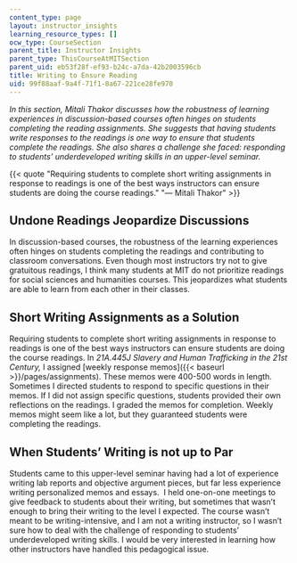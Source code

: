 ```yaml
---
content_type: page
layout: instructor_insights
learning_resource_types: []
ocw_type: CourseSection
parent_title: Instructor Insights
parent_type: ThisCourseAtMITSection
parent_uid: eb53f28f-ef93-b24c-a7da-42b2003596cb
title: Writing to Ensure Reading
uid: 99f88aaf-9a4f-71f1-8a67-221ce28fe970
---
```


_In this section, Mitali Thakor discusses how the robustness of learning experiences in discussion-based courses often hinges on students completing the reading assignments. She suggests that having students write responses to the readings is one way to ensure that students complete the readings. She also shares a challenge she faced: responding to students’ underdeveloped writing skills in an upper-level seminar._

{{< quote "Requiring students to complete short writing assignments in response to readings is one of the best ways instructors can ensure students are doing the course readings." "— Mitali Thakor" >}}

Undone Readings Jeopardize Discussions
--------------------------------------

In discussion-based courses, the robustness of the learning experiences often hinges on students completing the readings and contributing to classroom conversations. Even though most instructors try not to give gratuitous readings, I think many students at MIT do not prioritize readings for social sciences and humanities courses. This jeopardizes what students are able to learn from each other in their classes.

Short Writing Assignments as a Solution
---------------------------------------

Requiring students to complete short writing assignments in response to readings is one of the best ways instructors can ensure students are doing the course readings. In _21A.445J Slavery and Human Trafficking in the 21st Century,_ I assigned [weekly response memos]({{< baseurl >}}/pages/assignments). These memos were 400-500 words in length. Sometimes I directed students to respond to specific questions in their memos. If I did not assign specific questions, students provided their own reflections on the readings. I graded the memos for completion. Weekly memos might seem like a lot, but they guaranteed students were completing the readings.

When Students’ Writing is not up to Par
---------------------------------------

Students came to this upper-level seminar having had a lot of experience writing lab reports and objective argument pieces, but far less experience writing personalized memos and essays.  I held one-on-one meetings to give feedback to students about their writing, but sometimes that wasn’t enough to bring their writing to the level I expected. The course wasn’t meant to be writing-intensive, and I am not a writing instructor, so I wasn’t sure how to deal with the challenge of responding to students’ underdeveloped writing skills. I would be very interested in learning how other instructors have handled this pedagogical issue.
